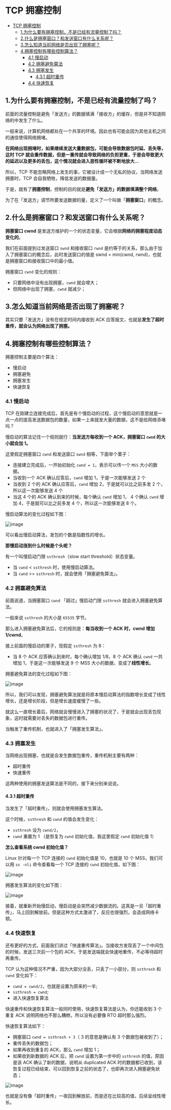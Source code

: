 # TCP 拥塞控制

- [TCP 拥塞控制](#tcp-拥塞控制)
  - [1.为什么要有拥塞控制，不是已经有流量控制了吗？](#1为什么要有拥塞控制不是已经有流量控制了吗)
  - [2.什么是拥塞窗口？和发送窗口有什么关系呢？](#2什么是拥塞窗口和发送窗口有什么关系呢)
  - [3.怎么知道当前网络是否出现了拥塞呢？](#3怎么知道当前网络是否出现了拥塞呢)
  - [4.拥塞控制有哪些控制算法？](#4拥塞控制有哪些控制算法)
    - [4.1 慢启动](#41-慢启动)
    - [4.2 拥塞避免算法](#42-拥塞避免算法)
    - [4.3 拥塞发生](#43-拥塞发生)
      - [4.3.1 超时重传](#431-超时重传)
    - [4.4 快速恢复](#44-快速恢复)

## 1.为什么要有拥塞控制，不是已经有流量控制了吗？

前面的流量控制是避免「发送方」的数据填满「接收方」的缓存，但是并不知道网络的中发生了什么。

一般来说，计算机网络都处在一个共享的环境。因此也有可能会因为其他主机之间的通信使得网络拥堵。

**在网络出现拥堵时，如果继续发送大量数据包，可能会导致数据包时延、丢失等，这时 TCP 就会重传数据，但是一重传就会导致网络的负担更重，于是会导致更大的延迟以及更多的丢包，这个情况就会进入恶性循环被不断地放大...**

所以，TCP 不能忽略网络上发生的事，它被设计成一个无私的协议，当网络发送拥塞时，TCP 会自我牺牲，降低发送的数据量。

于是，就有了**拥塞控制**，控制的目的就是**避免「发送方」的数据填满整个网络**。

为了在「发送方」调节所要发送数据的量，定义了一个叫做「**拥塞窗口**」的概念。

## 2.什么是拥塞窗口？和发送窗口有什么关系呢？

**拥塞窗口 cwnd** 是发送方维护的一个的状态变量，它会根据**网络的拥塞程度动态变化的**。

我们在前面提到过发送窗口 `swnd` 和接收窗口 `rwnd` 是约等于的关系，那么由于加入了拥塞窗口的概念后，此时发送窗口的值是 swnd = min(cwnd, rwnd)，也就是拥塞窗口和接收窗口中的最小值。

拥塞窗口 `cwnd` 变化的规则：

+ 只要网络中没有出现拥塞，`cwnd` 就会增大；
+ 但网络中出现了拥塞，`cwnd` 就减少；

## 3.怎么知道当前网络是否出现了拥塞呢？

其实只要「发送方」没有在规定时间内接收到 ACK 应答报文，也就是**发生了超时重传，就会认为网络出现了拥塞。**

## 4.拥塞控制有哪些控制算法？

拥塞控制主要是四个算法：

+ 慢启动
+ 拥塞避免
+ 拥塞发生
+ 快速恢复

### 4.1 慢启动

TCP 在刚建立连接完成后，首先是有个慢启动的过程，这个慢启动的意思就是一点一点的提高发送数据包的数量，如果一上来就发大量的数据，这不是给网络添堵吗？

慢启动的算法记住一个规则就行：**当发送方每收到一个 ACK，拥塞窗口 `cwnd` 的大小就会加 1。**

这里假定拥塞窗口 `cwnd` 和发送窗口 `swnd` 相等，下面举个栗子：

+ 连接建立完成后，一开始初始化 `cwnd = 1`，表示可以传一个 `MSS` 大小的数据。
+ 当收到一个 ACK 确认应答后，`cwnd` 增加 1，于是一次能够发送 2 个
+ 当收到 2 个的 ACK 确认应答后，`cwnd` 增加 2，于是就可以比之前多发 2 个，所以这一次能够发送 4 个
+ 当这 4 个的 ACK 确认到来的时候，每个确认 `cwnd` 增加 1， 4 个确认 `cwnd` 增加 4，于是就可以比之前多发 4 个，所以这一次能够发送 8 个。

慢启动算法的变化过程如下图：

![image](Images/congestion_control_1.webp)

可以看出慢启动算法，发包的个数是指数性的增长。

**那慢启动涨到什么时候是个头呢？**

有一个叫慢启动门限 `ssthresh`（slow start threshold）状态变量。

+ 当 `cwnd` < `ssthresh` 时，使用慢启动算法。
+ 当 `cwnd` >= `ssthresh` 时，就会使用「拥塞避免算法」。

### 4.2 拥塞避免算法

前面说道，当拥塞窗口 `cwnd` 「超过」慢启动门限 `ssthresh` 就会进入拥塞避免算法。

一般来说 `ssthresh` 的大小是 `65535` 字节。

那么进入拥塞避免算法后，它的规则是：**每当收到一个 ACK 时，cwnd 增加 1/cwnd**。

接上前面的慢启动的栗子，现假定 `ssthresh` 为 8：

+ 当 8 个 ACK 应答确认到来时，每个确认增加 1/8，8 个 ACK 确认 `cwnd` 一共增加 1，于是这一次能够发送 9 个 MSS 大小的数据，变成了**线性增长**。

拥塞避免算法的变化过程如下图：

![image](Images/congestion_control_2.webp)

所以，我们可以发现，拥塞避免算法就是将原本慢启动算法的指数增长变成了线性增长，还是增长阶段，但是增长速度缓慢了一些。

就这么一直增长着后，网络就会慢慢进入了拥塞的状况了，于是就会出现丢包现象，这时就需要对丢失的数据包进行重传。

当触发了重传机制，也就进入了「拥塞发生算法」。

### 4.3 拥塞发生

当网络出现拥塞，也就是会发生数据包重传，重传机制主要有两种：

+ 超时重传
+ 快速重传

这两种使用的拥塞发送算法是不同的，接下来分别来说说。

#### 4.3.1 超时重传

当发生了「超时重传」，则就会使用拥塞发生算法。

这个时候，`ssthresh` 和 `cwnd` 的值会发生变化：

+ `ssthresh` 设为 `cwnd/2`，
+ `cwnd` 重置为 1 （是恢复为 `cwnd` 初始化值，我这里假定 `cwnd` 初始化值 1）

**怎么查看系统 cwnd 初始化值？**

Linux 针对每一个 TCP 连接的 `cwnd` 初始化值是 10，也就是 10 个 MSS，我们可以用 `ss -nli` 命令查看每一个 TCP 连接的 `cwnd` 初始化值，如下图：

![image](Images/congestion_control_3.webp)

拥塞发生算法的变化如下图：

![image](Images/congestion_control_4.webp)

接着，就重新开始慢启动，慢启动是会突然减少数据流的。这真是一旦「超时重传」，马上回到解放前。但是这种方式太激进了，反应也很强烈，会造成网络卡顿。

### 4.4 快速恢复

还有更好的方式，前面我们讲过「快速重传算法」。当接收方发现丢了一个中间包的时候，发送三次前一个包的 ACK，于是发送端就会快速地重传，不必等待超时再重传。

TCP 认为这种情况不严重，因为大部分没丢，只丢了一小部分，则 `ssthresh` 和 `cwnd` 变化如下：

+ `cwnd = cwnd/2`，也就是设置为原来的一半;
+ `ssthresh = cwnd`;
+ 进入快速恢复算法

快速重传和快速恢复算法一般同时使用，快速恢复算法是认为，你还能收到 3 个重复 ACK 说明网络也不那么糟糕，所以没有必要像 RTO 超时那么强烈。

快速恢复算法如下：

+ 拥塞窗口 `cwnd = ssthresh + 3`（ 3 的意思是确认有 3 个数据包被收到了）；
+ 重传丢失的数据包；
+ 如果再收到重复的 ACK，那么 `cwnd` 增加 1；
+ 如果收到新数据的 ACK 后，把 `cwnd` 设置为第一步中的 `ssthresh` 的值，原因是该 ACK 确认了新的数据，说明从 duplicated ACK 时的数据都已收到，该恢复过程已经结束，可以回到恢复之前的状态了，也即再次进入拥塞避免状态；

![image](Images/congestion_control_5.webp)

也就是没有像「超时重传」一夜回到解放前，而是还在比较高的值，后续呈线性增长。
